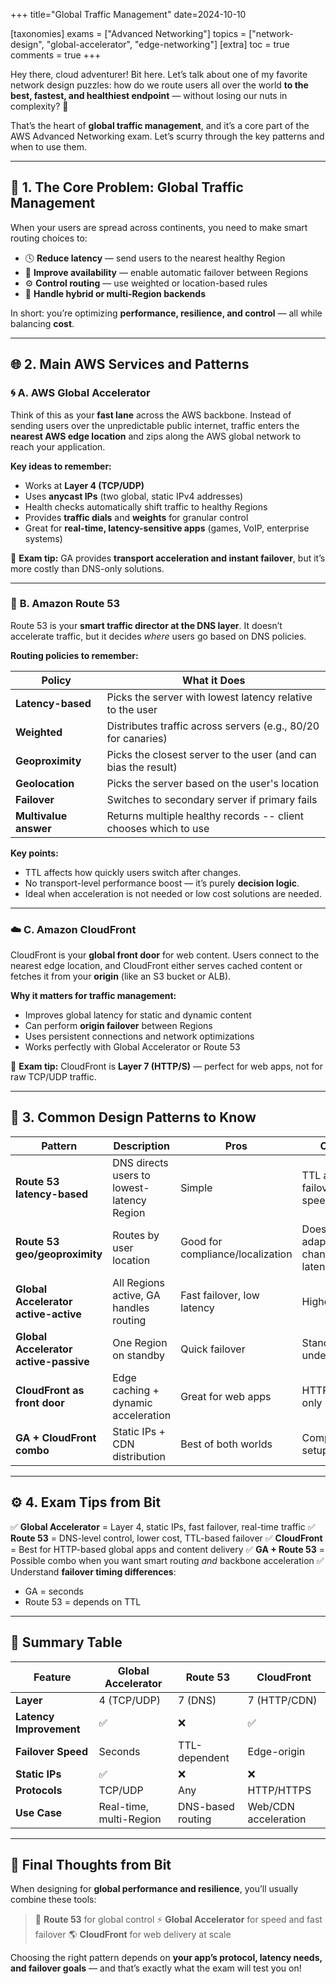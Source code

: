 +++
title="Global Traffic Management"
date=2024-10-10

[taxonomies]
exams = ["Advanced Networking"]
topics = ["network-design", "global-accelerator", "edge-networking"]
[extra]
toc = true
comments = true
+++

Hey there, cloud adventurer! Bit here.
Let’s talk about one of my favorite network design puzzles: how do we route users all over the world **to the best, fastest, and healthiest endpoint** — without losing our nuts in complexity? 🌰

<!--more-->

That’s the heart of **global traffic management**, and it’s a core part of the AWS Advanced Networking exam. Let’s scurry through the key patterns and when to use them.

---

## 🧭 1. The Core Problem: Global Traffic Management

When your users are spread across continents, you need to make smart routing choices to:

* 🕓 **Reduce latency** — send users to the nearest healthy Region
* 💪 **Improve availability** — enable automatic failover between Regions
* ⚙️ **Control routing** — use weighted or location-based rules
* 🧩 **Handle hybrid or multi-Region backends**

In short: you’re optimizing **performance, resilience, and control** — all while balancing **cost**.

---

## 🌐 2. Main AWS Services and Patterns

### 🌀 **A. AWS Global Accelerator**

Think of this as your **fast lane** across the AWS backbone.
Instead of sending users over the unpredictable public internet, traffic enters the **nearest AWS edge location** and zips along the AWS global network to reach your application.

**Key ideas to remember:**

* Works at **Layer 4 (TCP/UDP)**
* Uses **anycast IPs** (two global, static IPv4 addresses)
* Health checks automatically shift traffic to healthy Regions
* Provides **traffic dials** and **weights** for granular control
* Great for **real-time, latency-sensitive apps** (games, VoIP, enterprise systems)

🧠 **Exam tip:** GA provides **transport acceleration and instant failover**, but it’s more costly than DNS-only solutions.

---

### 🧭 **B. Amazon Route 53**

Route 53 is your **smart traffic director at the DNS layer**.
It doesn’t accelerate traffic, but it decides *where* users go based on DNS policies.

**Routing policies to remember:**

| Policy                         | What it Does                                                              |
| ------------------------------ | ------------------------------------------------------------------------- |
| **Latency-based**              | Picks the server with lowest latency relative to the user                 |
| **Weighted**                   | Distributes traffic across servers (e.g., 80/20 for canaries)             |
| **Geoproximity**               | Picks the closest server to the user (and can bias the result)            |
| **Geolocation**                | Picks the server based on the user's location                             |
| **Failover**                   | Switches to secondary server if primary fails                             |
| **Multivalue answer**          | Returns multiple healthy records -- client chooses which to use           |

**Key points:**

* TTL affects how quickly users switch after changes.
* No transport-level performance boost — it’s purely **decision logic**.
* Ideal when acceleration is not needed or low cost solutions are needed.

---

### ☁️ **C. Amazon CloudFront**

CloudFront is your **global front door** for web content.
Users connect to the nearest edge location, and CloudFront either serves cached content or fetches it from your **origin** (like an S3 bucket or ALB).

**Why it matters for traffic management:**

* Improves global latency for static and dynamic content
* Can perform **origin failover** between Regions
* Uses persistent connections and network optimizations
* Works perfectly with Global Accelerator or Route 53

🧠 **Exam tip:** CloudFront is **Layer 7 (HTTP/S)** — perfect for web apps, not for raw TCP/UDP traffic.

---

## 🧩 3. Common Design Patterns to Know

| Pattern                               | Description                                | Pros                             | Cons                              |
| ------------------------------------- | ------------------------------------------ | -------------------------------- | --------------------------------- |
| **Route 53 latency-based**            | DNS directs users to lowest-latency Region | Simple                           | TTL affects failover speed        |
| **Route 53 geo/geoproximity**         | Routes by user location                    | Good for compliance/localization | Doesn’t adapt to changing latency |
| **Global Accelerator active-active**  | All Regions active, GA handles routing     | Fast failover, low latency       | Higher cost                       |
| **Global Accelerator active-passive** | One Region on standby                      | Quick failover                   | Standby underutilized             |
| **CloudFront as front door**          | Edge caching + dynamic acceleration        | Great for web apps               | HTTP(S) only                      |
| **GA + CloudFront combo**             | Static IPs + CDN distribution              | Best of both worlds              | Complex setup                     |

---

## ⚙️ 4. Exam Tips from Bit

✅ **Global Accelerator** = Layer 4, static IPs, fast failover, real-time traffic
✅ **Route 53** = DNS-level control, lower cost, TTL-based failover
✅ **CloudFront** = Best for HTTP-based global apps and content delivery
✅ **GA + Route 53** = Possible combo when you want smart routing *and* backbone acceleration
✅ Understand **failover timing differences**:

* GA = seconds
* Route 53 = depends on TTL

---

## 🧠 Summary Table

| Feature                 | Global Accelerator      | Route 53          | CloudFront           |
| ----------------------- | ----------------------- | ----------------- | -------------------- |
| **Layer**               | 4 (TCP/UDP)             | 7 (DNS)           | 7 (HTTP/CDN)         |
| **Latency Improvement** | ✅                       | ❌                 | ✅                    |
| **Failover Speed**      | Seconds                 | TTL-dependent     | Edge-origin          |
| **Static IPs**          | ✅                       | ❌                 | ❌                    |
| **Protocols**           | TCP/UDP                 | Any               | HTTP/HTTPS           |
| **Use Case**            | Real-time, multi-Region | DNS-based routing | Web/CDN acceleration |

---

## 🏁 Final Thoughts from Bit

When designing for **global performance and resilience**, you’ll usually combine these tools:

> 🧩 **Route 53** for global control
> ⚡ **Global Accelerator** for speed and fast failover
> 🌎 **CloudFront** for web delivery at scale

Choosing the right pattern depends on **your app’s protocol, latency needs, and failover goals** — and that’s exactly what the exam will test you on!
